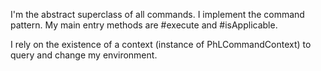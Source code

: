 I'm the abstract superclass of all commands. I implement the command pattern. My main entry methods are #execute and #isApplicable.

I rely on the existence of a context (instance of PhLCommandContext) to query and change my environment.